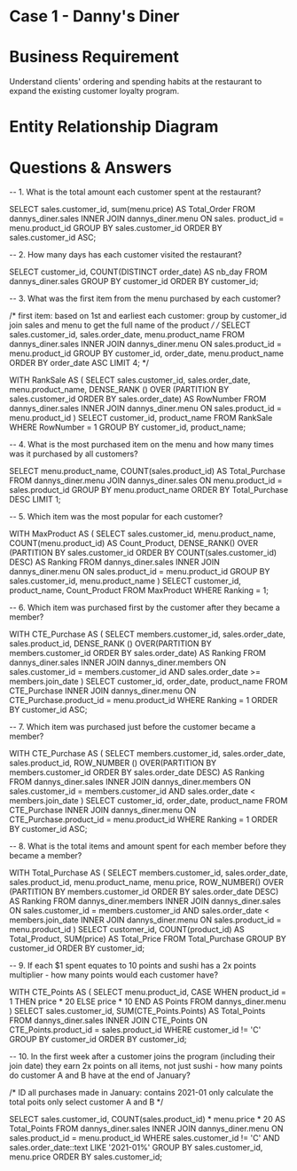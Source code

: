 # Case 1 - Danny's Diner

# Business Requirement

Understand clients' ordering and spending habits at the restaurant to expand the existing customer loyalty program. 

# Entity Relationship Diagram 

# Questions & Answers

-- 1. What is the total amount each customer spent at the restaurant?

SELECT sales.customer_id, sum(menu.price) AS Total_Order
FROM dannys_diner.sales
INNER JOIN dannys_diner.menu ON sales. product_id = menu.product_id
GROUP BY sales.customer_id
ORDER BY sales.customer_id ASC;

-- 2. How many days has each customer visited the restaurant?

SELECT customer_id, COUNT(DISTINCT order_date) AS nb_day
FROM dannys_diner.sales
GROUP BY customer_id
ORDER BY customer_id;

-- 3. What was the first item from the menu purchased by each customer?

/* 
first item: based on 1st and earliest
each customer: group by customer_id
join sales and menu to get the full name of the product 
*/
/* SELECT sales.customer_id, sales.order_date, menu.product_name
FROM dannys_diner.sales
INNER JOIN dannys_diner.menu ON sales.product_id = menu.product_id
GROUP BY customer_id, order_date, menu.product_name
ORDER BY order_date ASC
LIMIT 4; */

WITH RankSale AS (
  SELECT 
  	sales.customer_id,
  	sales.order_date,
  	menu.product_name,
  	DENSE_RANK () OVER (PARTITION BY sales.customer_id 
                        ORDER BY sales.order_date) AS RowNumber
  FROM dannys_diner.sales 
  INNER JOIN dannys_diner.menu ON sales.product_id = menu.product_id
  )
 SELECT customer_id, product_name
 FROM RankSale
 WHERE RowNumber = 1
 GROUP BY customer_id, product_name;
 
-- 4. What is the most purchased item on the menu and how many times was it purchased by all customers?

SELECT menu.product_name, COUNT(sales.product_id) AS Total_Purchase
FROM dannys_diner.menu
JOIN dannys_diner.sales ON menu.product_id = sales.product_id
GROUP BY menu.product_name
ORDER BY Total_Purchase DESC
LIMIT 1;

-- 5. Which item was the most popular for each customer?

WITH MaxProduct AS (
  SELECT 
  	sales.customer_id,
  	menu.product_name,
  	COUNT(menu.product_id) AS Count_Product,
  	DENSE_RANK() OVER (PARTITION BY sales.customer_id
                     ORDER BY COUNT(sales.customer_id) DESC) AS Ranking
  FROM dannys_diner.sales
  INNER JOIN dannys_diner.menu ON sales.product_id = menu.product_id
  GROUP BY sales.customer_id, menu.product_name
)
SELECT
  customer_id,
  product_name,
  Count_Product
FROM MaxProduct
WHERE Ranking = 1;

-- 6. Which item was purchased first by the customer after they became a member?

WITH CTE_Purchase AS (
  SELECT 
  	members.customer_id,
  	sales.order_date,
  	sales.product_id,
  	DENSE_RANK () OVER(PARTITION BY members.customer_id 
                      ORDER BY sales.order_date) AS Ranking
  FROM dannys_diner.sales
  INNER JOIN dannys_diner.members 
  	ON sales.customer_id = members.customer_id
  	AND sales.order_date >= members.join_date
)
SELECT customer_id, order_date, product_name
FROM CTE_Purchase
INNER JOIN dannys_diner.menu ON CTE_Purchase.product_id = menu.product_id
WHERE Ranking = 1
ORDER BY customer_id ASC;

-- 7. Which item was purchased just before the customer became a member?

WITH CTE_Purchase AS (
  SELECT 
  	members.customer_id,
  	sales.order_date,
  	sales.product_id,
  	ROW_NUMBER () OVER(PARTITION BY members.customer_id 
                      ORDER BY sales.order_date DESC) AS Ranking
  FROM dannys_diner.sales
  INNER JOIN dannys_diner.members 
  	ON sales.customer_id = members.customer_id
  	AND sales.order_date < members.join_date
)
SELECT customer_id, order_date, product_name
FROM CTE_Purchase
INNER JOIN dannys_diner.menu ON CTE_Purchase.product_id = menu.product_id
WHERE Ranking = 1
ORDER BY customer_id ASC;

-- 8. What is the total items and amount spent for each member before they became a member?

WITH Total_Purchase AS (
  SELECT
    members.customer_id,
    sales.order_date,
    sales.product_id,
  	menu.product_name,
  	menu.price,
    ROW_NUMBER() OVER (PARTITION BY members.customer_id
                       ORDER BY sales.order_date DESC) AS Ranking
  FROM dannys_diner.members
  INNER JOIN dannys_diner.sales 
  	ON sales.customer_id = members.customer_id
  	AND sales.order_date < members.join_date
  INNER JOIN dannys_diner.menu
  	ON sales.product_id = menu.product_id
  )
SELECT customer_id, COUNT(product_id) AS Total_Product, SUM(price) AS Total_Price
FROM Total_Purchase
GROUP BY customer_id
ORDER BY customer_id; 

-- 9.  If each $1 spent equates to 10 points and sushi has a 2x points multiplier - how many points would each customer have?

WITH CTE_Points AS (
	SELECT
  		menu.product_id,
        CASE 
  			WHEN product_id = 1 THEN price * 20
            ELSE price * 10 
  		END AS Points
    FROM dannys_diner.menu
  )
SELECT sales.customer_id, SUM(CTE_Points.Points) AS Total_Points
FROM dannys_diner.sales
INNER JOIN CTE_Points 
	ON CTE_Points.product_id = sales.product_id
WHERE customer_id != 'C'
GROUP BY customer_id
ORDER BY customer_id; 

-- 10. In the first week after a customer joins the program (including their join date) they earn 2x points on all items, not just sushi - how many points do customer A and B have at the end of January?

/*
ID all purchases made in January: contains 2021-01 only 
calculate the total poits
only select customer A and B
*/

SELECT sales.customer_id, COUNT(sales.product_id) * menu.price * 20 AS Total_Points
FROM dannys_diner.sales
INNER JOIN dannys_diner.menu 
	ON sales.product_id = menu.product_id
WHERE sales.customer_id != 'C'
AND sales.order_date::text LIKE '2021-01%'
GROUP BY sales.customer_id, menu.price
ORDER BY sales.customer_id;
